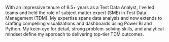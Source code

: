 With an impressive tenure of 9.5+ years as a Test Data Analyst, I've led teams and held the role of subject matter expert (SME) in Test Data Management (TDM).
My expertise spans data analysis and now extends to crafting compelling visualizations and dashboards using Power BI and Python. 
My keen eye for detail, strong problem-solving skills, and analytical mindset define my approach to delivering top-tier TDM outcomes.
